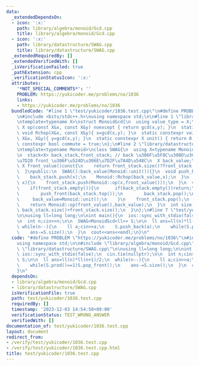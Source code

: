 ```yaml
---
data:
  _extendedDependsOn:
  - icon: ':x:'
    path: library/algebra/monoid/Gcd.cpp
    title: library/algebra/monoid/Gcd.cpp
  - icon: ':x:'
    path: library/datastructure/SWAG.cpp
    title: library/datastructure/SWAG.cpp
  _extendedRequiredBy: []
  _extendedVerifiedWith: []
  _isVerificationFailed: true
  _pathExtension: cpp
  _verificationStatusIcon: ':x:'
  attributes:
    '*NOT_SPECIAL_COMMENTS*': ''
    PROBLEM: https://yukicoder.me/problems/no/1036
    links:
    - https://yukicoder.me/problems/no/1036
  bundledCode: "#line 1 \"test/yukicoder/1036.test.cpp\"\n#define PROBLEM \"https://yukicoder.me/problems/no/1036\"\
    \n#include <bits/stdc++.h>\nusing namespace std;\n\n#line 1 \"library/algebra/monoid/Gcd.cpp\"\
    \ntemplate<typename X>\nstruct MonoidGcd{\n  using value_type = X;\n  static constexpr\
    \ X op(const X&x, const X&y) noexcept { return gcd(x,y); }\n  static constexpr\
    \ void Rchop(X&x, const X&y){ x=gcd(x,y); }\n  static constexpr void Lchop(const\
    \ X&x, X&y){ y=gcd(x,y); }\n  static constexpr X unit() { return 0; }\n  static\
    \ constexpr bool commute = true;\n};\n#line 2 \"library/datastructure/SWAG.cpp\"\
    \ntemplate<typename Monoid>\nclass SWAG{\n  using X=typename Monoid::value_type;\n\
    \n  stack<X> back_stack,front_stack; // back \u306F\u5F8C\u308D\u306E\u5404\u8981\
    \u7D20 front \u306F\u524D\u306E\u7D2F\u7A4D\u548C\n  X back_value;\n\n  inline\
    \ X front_value()const{\n    return front_stack.size()?front_stack.top():Monoid::unit();\n\
    \  }\npublic:\n  SWAG():back_value(Monoid::unit()){}\n  void push_back(X x){\n\
    \    back_stack.push(x);\n    Monoid::Rchop(back_value,x);\n  }\n  void push_front(X\
    \ x){\n    front_stack.push(Monoid::op(x,front_value()));\n  }\n  void pop_front(){\n\
    \    if(front_stack.empty()){\n      if(back_stack.empty())return;\n      while(back_stack.size()){\n\
    \        push_front(back_stack.top());\n        back_stack.pop();\n      }\n \
    \     back_value=Monoid::unit();\n    }\n    front_stack.pop();\n  }\n  X prod(){\n\
    \    return Monoid::op(front_value(),back_value);\n  }\n  int size(){\n    return\
    \ back_stack.size()+front_stack.size();\n  }\n};\n#line 7 \"test/yukicoder/1036.test.cpp\"\
    \n\nusing ll=long long;\n\nint main(){\n  ios::sync_with_stdio(false);\n  cin.tie(nullptr);\n\
    \n  int n;cin>>n;\n\n  SWAG<MonoidGcd<ll>> S;\n\n  ll ans=ll(n)*ll(n+1)/2;\n \
    \ while(n--){\n    ll a;cin>>a;\n    S.push_back(a);\n    while(S.prod()==1)S.pop_front();\n\
    \    ans-=S.size();\n  }\n  cout<<ans<<endl;\n}\n"
  code: "#define PROBLEM \"https://yukicoder.me/problems/no/1036\"\n#include <bits/stdc++.h>\n\
    using namespace std;\n\n#include \"library/algebra/monoid/Gcd.cpp\"\n#include\
    \ \"library/datastructure/SWAG.cpp\"\n\nusing ll=long long;\n\nint main(){\n \
    \ ios::sync_with_stdio(false);\n  cin.tie(nullptr);\n\n  int n;cin>>n;\n\n  SWAG<MonoidGcd<ll>>\
    \ S;\n\n  ll ans=ll(n)*ll(n+1)/2;\n  while(n--){\n    ll a;cin>>a;\n    S.push_back(a);\n\
    \    while(S.prod()==1)S.pop_front();\n    ans-=S.size();\n  }\n  cout<<ans<<endl;\n\
    }\n"
  dependsOn:
  - library/algebra/monoid/Gcd.cpp
  - library/datastructure/SWAG.cpp
  isVerificationFile: true
  path: test/yukicoder/1036.test.cpp
  requiredBy: []
  timestamp: '2023-12-03 14:54:50+09:00'
  verificationStatus: TEST_WRONG_ANSWER
  verifiedWith: []
documentation_of: test/yukicoder/1036.test.cpp
layout: document
redirect_from:
- /verify/test/yukicoder/1036.test.cpp
- /verify/test/yukicoder/1036.test.cpp.html
title: test/yukicoder/1036.test.cpp
---
```

